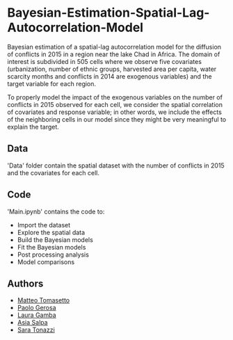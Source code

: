 # Bayesian-Estimation-Spatial-Lag-Autocorrelation-Model
Bayesian estimation of a spatial-lag autocorrelation model for the diffusion of conflicts in 2015 in a region near the
lake Chad in Africa. The domain of interest is subdivided in 505 cells where we observe five covariates (urbanization, number of ethnic groups, harvested area
per capita, water scarcity months and conflicts in 2014 are exogenous
variables) and the target variable for each region.

To properly model the impact of the exogenous variables on the number of conflicts in 2015 observed for each cell, we consider the spatial correlation of covariates and response variable; in other words, we include the effects of the neighboring cells in our
model since they might be very meaningful to explain the target.

## Data

'Data' folder contain the spatial dataset with the number of conflicts in 2015 and the covariates for each cell.

## Code

'Main.ipynb' contains the code to:
- Import the dataset
- Explore the spatial data
- Build the Bayesian models 
- Fit the Bayesian models
- Post processing analysis 
- Model comparisons 


## Authors
* [Matteo Tomasetto](https://github.com/MatteoTomasetto)
* [Paolo Gerosa](https://github.com/PaoloGerosa)
* [Laura Gamba](https://github.com/lauragamba)
* [Asia Salpa](https://github.com/asiasalpa)
* [Sara Tonazzi](https://github.com/saratona)
